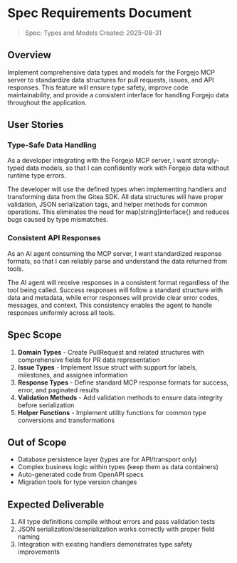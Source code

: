 # Spec Requirements Document

> Spec: Types and Models
> Created: 2025-08-31

## Overview

Implement comprehensive data types and models for the Forgejo MCP server to standardize data structures for pull requests, issues, and API responses. This feature will ensure type safety, improve code maintainability, and provide a consistent interface for handling Forgejo data throughout the application.

## User Stories

### Type-Safe Data Handling

As a developer integrating with the Forgejo MCP server, I want strongly-typed data models, so that I can confidently work with Forgejo data without runtime type errors.

The developer will use the defined types when implementing handlers and transforming data from the Gitea SDK. All data structures will have proper validation, JSON serialization tags, and helper methods for common operations. This eliminates the need for map[string]interface{} and reduces bugs caused by type mismatches.

### Consistent API Responses

As an AI agent consuming the MCP server, I want standardized response formats, so that I can reliably parse and understand the data returned from tools.

The AI agent will receive responses in a consistent format regardless of the tool being called. Success responses will follow a standard structure with data and metadata, while error responses will provide clear error codes, messages, and context. This consistency enables the agent to handle responses uniformly across all tools.

## Spec Scope

1. **Domain Types** - Create PullRequest and related structures with comprehensive fields for PR data representation
2. **Issue Types** - Implement Issue struct with support for labels, milestones, and assignee information
3. **Response Types** - Define standard MCP response formats for success, error, and paginated results
4. **Validation Methods** - Add validation methods to ensure data integrity before serialization
5. **Helper Functions** - Implement utility functions for common type conversions and transformations

## Out of Scope

- Database persistence layer (types are for API/transport only)
- Complex business logic within types (keep them as data containers)
- Auto-generated code from OpenAPI specs
- Migration tools for type version changes

## Expected Deliverable

1. All type definitions compile without errors and pass validation tests
2. JSON serialization/deserialization works correctly with proper field naming
3. Integration with existing handlers demonstrates type safety improvements